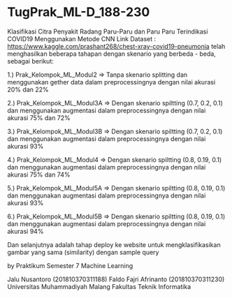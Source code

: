 # TugPrak_ML-D_188-230

Klasifikasi Citra Penyakit Radang Paru-Paru dan Paru Paru Terindikasi COVID19 Menggunakan Metode CNN
Link Dataset : https://www.kaggle.com/prashant268/chest-xray-covid19-pneumonia
telah menghasilkan beberapa tahapan dengan skenario yang berbeda - beda, sebagai berikut:

1.) Prak_Kelompok_ML_Modul2 => Tanpa skenario splitting dan menggunakan gether data dalam preprocessingnya dengan nilai akurasi 20% dan 22%

2.) Prak_Kelompok_ML_Modul3A => Dengan skenario spiltting (0.7, 0.2, 0.1) dan menggunakan augmentasi dalam preprocessingnya dengan nilai akurasi 75% dan 72%

3.) Prak_Kelompok_ML_Modul3B => Dengan skenario spiltting (0.7, 0.2, 0.1) dan menggunakan augmentasi dalam preprocessingnya dengan nilai akurasi 93%

4.) Prak_Kelompok_ML_Modul4 => Dengan skenario spiltting (0.8, 0.19, 0.1) dan menggunakan augmentasi dalam preprocessingnya dengan nilai akurasi 75% dan 74%

5.) Prak_Kelompok_ML_Modul5A => Dengan skenario spiltting (0.8, 0.19, 0.1) dan menggunakan augmentasi dalam preprocessingnya dengan nilai akurasi 93%

6.) Prak_Kelompok_ML_Modul5B => Dengan skenario spiltting (0.8, 0.19, 0.1) dan menggunakan augmentasi dalam preprocessingnya dengan nilai akurasi 94%


Dan selanjutnya adalah tahap deploy ke website untuk mengklasifikasikan gambar yang sama (similarity) dengan sample query

by
Praktikum Semester 7 Machine Learning 

Jalu Nusantoro (201810370311188)
Faldo Fajri Afrinanto (201810370311230)
Universitas Muhammadiyah Malang
Fakultas Teknik
Informatika

